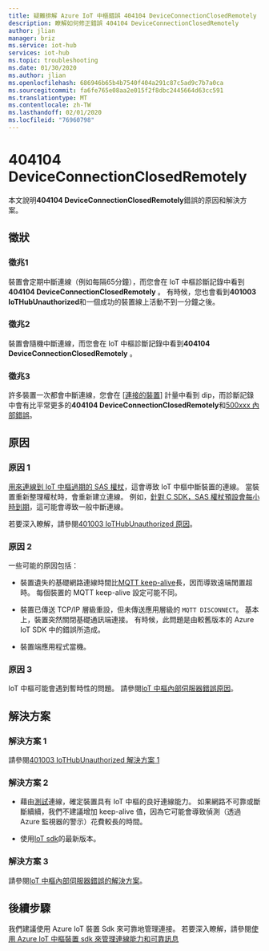 ```yaml
---
title: 疑難排解 Azure IoT 中樞錯誤 404104 DeviceConnectionClosedRemotely
description: 瞭解如何修正錯誤 404104 DeviceConnectionClosedRemotely
author: jlian
manager: briz
ms.service: iot-hub
services: iot-hub
ms.topic: troubleshooting
ms.date: 01/30/2020
ms.author: jlian
ms.openlocfilehash: 686946b65b4b7540f404a291c87c5ad9c7b7a0ca
ms.sourcegitcommit: fa6fe765e08aa2e015f2f8dbc2445664d63cc591
ms.translationtype: MT
ms.contentlocale: zh-TW
ms.lasthandoff: 02/01/2020
ms.locfileid: "76960798"
---
```

# <a name="404104-deviceconnectionclosedremotely"></a>404104 DeviceConnectionClosedRemotely

本文說明**404104 DeviceConnectionClosedRemotely**錯誤的原因和解決方案。

## <a name="symptoms"></a>徵狀

### <a name="symptom-1"></a>徵兆1

裝置會定期中斷連線（例如每隔65分鐘），而您會在 IoT 中樞診斷記錄中看到**404104 DeviceConnectionClosedRemotely** 。 有時候，您也會看到**401003 IoTHubUnauthorized**和一個成功的裝置線上活動不到一分鐘之後。

### <a name="symptom-2"></a>徵兆2

裝置會隨機中斷連線，而您會在 IoT 中樞診斷記錄中看到**404104 DeviceConnectionClosedRemotely** 。

### <a name="symptom-3"></a>徵兆3

許多裝置一次都會中斷連線，您會在 [[連接的裝置](iot-hub-metrics.md)] 計量中看到 dip，而診斷記錄中會有比平常更多的**404104 DeviceConnectionClosedRemotely**和[500xxx 內部錯誤](iot-hub-troubleshoot-error-500xxx-internal-errors.md)。

## <a name="causes"></a>原因

### <a name="cause-1"></a>原因 1

[用來連線到 IoT 中樞過期的 SAS 權杖](iot-hub-devguide-security.md#security-tokens)，這會導致 IoT 中樞中斷裝置的連線。 當裝置重新整理權杖時，會重新建立連線。 例如，[針對 C SDK，SAS 權杖預設會每小時到期](https://github.com/Azure/azure-iot-sdk-c/blob/master/doc/connection_and_messaging_reliability.md#connection-authentication)，這可能會導致一般中斷連線。

若要深入瞭解，請參閱[401003 IoTHubUnauthorized 原因](iot-hub-troubleshoot-error-401003-iothubunauthorized.md#cause-1)。

### <a name="cause-2"></a>原因 2

一些可能的原因包括：

- 裝置遺失的基礎網路連線時間比[MQTT keep-alive](iot-hub-mqtt-support.md#default-keep-alive-timeout)長，因而導致遠端閒置超時。 每個裝置的 MQTT keep-alive 設定可能不同。

- 裝置已傳送 TCP/IP 層級重設，但未傳送應用層級的 `MQTT DISCONNECT`。 基本上，裝置突然關閉基礎通訊端連接。 有時候，此問題是由較舊版本的 Azure IoT SDK 中的錯誤所造成。

- 裝置端應用程式當機。

### <a name="cause-3"></a>原因 3

IoT 中樞可能會遇到暫時性的問題。 請參閱[IoT 中樞內部伺服器錯誤原因](iot-hub-troubleshoot-error-500xxx-internal-errors.md#cause)。

## <a name="solutions"></a>解決方案

### <a name="solution-1"></a>解決方案 1

請參閱[401003 IoTHubUnauthorized 解決方案 1](iot-hub-troubleshoot-error-401003-iothubunauthorized.md#solution-1)

### <a name="solution-2"></a>解決方案 2

- 藉由[測試](tutorial-connectivity.md)連線，確定裝置具有 IoT 中樞的良好連線能力。 如果網路不可靠或斷斷續續，我們不建議增加 keep-alive 值，因為它可能會導致偵測（透過 Azure 監視器的警示）花費較長的時間。 

- 使用[IoT sdk](iot-hub-devguide-sdks.md)的最新版本。

### <a name="solution-3"></a>解決方案 3

請參閱[IoT 中樞內部伺服器錯誤的解決方案](iot-hub-troubleshoot-error-500xxx-internal-errors.md#solution)。

## <a name="next-steps"></a>後續步驟

我們建議使用 Azure IoT 裝置 Sdk 來可靠地管理連接。 若要深入瞭解，請參閱[使用 Azure IoT 中樞裝置 sdk 來管理連線能力和可靠訊息](iot-hub-reliability-features-in-sdks.md)